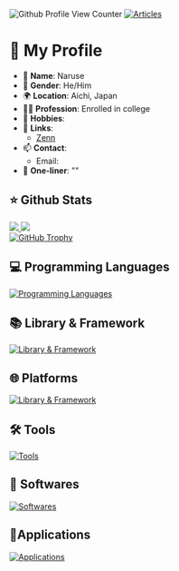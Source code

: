 ![Github Profile View Counter](https://komarev.com/ghpvc/?username=naruse-87ceeb&abbreviated=true)
[![Articles](https://badgen.org/img/zenn/saitogo/articles?style=plastic)](https://zenn.dev/hrt87ceeb)

# 👋 My Profile

- 👤 **Name**: Naruse
- 👨 **Gender**: He/Him
- 🌍 **Location**: Aichi, Japan
- 👩‍💻 **Profession**: Enrolled in college
- 🎨 **Hobbies**: 
- 🔗 **Links**:
  - [Zenn](https://zenn.dev/hrt87ceeb)
- 📫 **Contact**:
  - Email: 
- 💬 **One-liner**: ""

## ⭐ Github Stats

<div>
  <a href="https://github.com/anuraghazra/github-readme-stats">
    <img src="https://github-readme-stats.vercel.app/api?username=naruse-87ceeb&count_private=true&show_icons=true&hide_title=true" />
  </a>
  <a href="https://github.com/anuraghazra/github-readme-stats">
    <img src="https://github-readme-stats.vercel.app/api/top-langs/?username=naruse-87ceeb&layout=compact" />
  </a>
</div>

<a href="https://github.com/ryo-ma/github-profile-trophy">
  <img src="https://github-profile-trophy.vercel.app/?username=naruse-87ceeb&theme=flat&margin-w=15&margin-h=15" alt="GitHub Trophy">
</a>


## 💻 Programming Languages

[![Programming Languages](https://skillicons.dev/icons?perline=8&i=html,css,js,ts,php,java,py,dart,c,haskell,kotlin)](https://skillicons.dev)

## 📚 Library & Framework

[![Library & Framework](https://skillicons.dev/icons?perline=8&i=vue,nuxtjs,vuetify,svelte,jquery,pug,sass,bootstrap,laravel,express,flutter)](https://skillicons.dev)

## 🌐 Platforms

[![Library & Framework](https://skillicons.dev/icons?perline=8&i=gcp,firebase,nodejs,github,supabase)](https://skillicons.dev)

## 🛠️ Tools

[![Tools](https://skillicons.dev/icons?perline=8&i=npm,pnpm,webpack,git)](https://skillicons.dev)

## 💾 Softwares

[![Softwares](https://skillicons.dev/icons?perline=8&i=windows,linux,ubuntu,docker,mysql)](https://skillicons.dev)

## 📱Applications

[![Applications](https://skillicons.dev/icons?perline=8&i=androidstudio,vscode,discord,postman,wordpress,figma,emacs,ps,unreal)](https://skillicons.dev)
